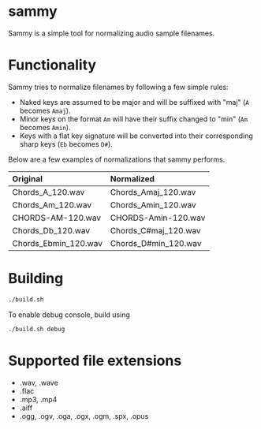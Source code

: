 # sammy
Sammy is a simple tool for normalizing audio sample filenames.

# Functionality
Sammy tries to normalize filenames by following a few simple rules:
- Naked keys are assumed to be major and will be suffixed with "maj" (`A` becomes `Amaj`).
- Minor keys on the format `Am` will have their suffix changed to "min" (`Am` becomes `Amin`).
- Keys with a flat key signature will be converted into their corresponding sharp keys (`Eb` becomes `D#`).

Below are a few examples of normalizations that sammy performs.

| Original             | Normalized           |
| :--------------------| :------------------- |
| Chords_A_120.wav     | Chords_Amaj_120.wav  |
| Chords_Am_120.wav    | Chords_Amin_120.wav  |
| CHORDS-AM-120.wav    | CHORDS-Amin-120.wav  |
| Chords_Db_120.wav    | Chords_C#maj_120.wav |
| Chords_Ebmin_120.wav | Chords_D#min_120.wav |


# Building
```sh
./build.sh
```

To enable debug console, build using
```sh
./build.sh debug
```

# Supported file extensions
- .wav, .wave
- .flac
- .mp3, .mp4
- .aiff
- .ogg, .ogv, .oga, .ogx, .ogm, .spx, .opus
